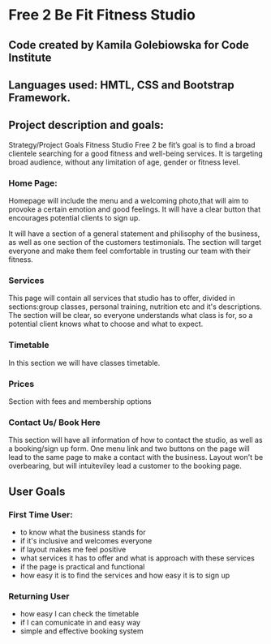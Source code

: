 # Free 2 Be Fit Fitness Studio
##  Code created by Kamila Golebiowska for Code Institute
## Languages used: HMTL, CSS and Bootstrap Framework.


## Project description and goals:

Strategy/Project Goals
Fitness Studio Free 2 be fit’s goal is to find a broad clientele searching for a good fitness and well-being services. It is targeting broad audience, without any limitation of age, gender or fitness level. 

### Home Page:

Homepage will include the menu and a welcoming photo,that will aim to provoke a certain emotion and good feelings. It will have a clear button that encourages potential clients to sign up.

It will have a section of a general statement and philisophy of the business, as well as one section of the customers testimonials. The section will target everyone and make them feel comfortable in trusting our team with their fitness.

### Services

This page will contain all services that studio has to offer, divided in sections:group classes, personal training, nutrition etc and  it's descriptions.
The section will be clear, so everyone understands what class is for, so a potential client knows what to choose and what to expect.

### Timetable

In this section we will have classes timetable.

### Prices

Section with fees and membership options

### Contact Us/ Book Here

This section will have all information of how to contact the studio, as well as a booking/sign up form.
 One menu link and two buttons on the page will lead to the same page to make a contact with the business. Layout won't be overbearing, but will intuiteviley lead a customer to the booking page.

 ## User Goals

 ### First Time User:
 * to know what the business stands for
 * if it's inclusive and welcomes everyone
 * if layout makes me feel positive
 * what services it has to offer and what is approach with these services
 * if the page is practical and functional
 * how easy it is to find the services and how easy it is to sign up

 ### Returning User
* how easy I can check the timetable
* if I can comunicate in and easy way
* simple and effective booking system



 




